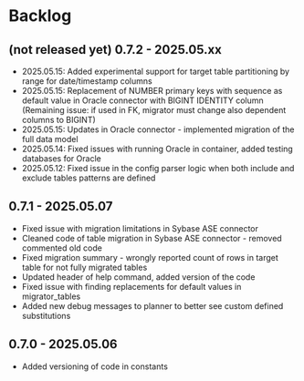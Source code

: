 # Backlog

## (not released yet) 0.7.2 - 2025.05.xx

- 2025.05.15: Added experimental support for target table partitioning by range for date/timestamp columns
- 2025.05.15: Replacement of NUMBER primary keys with sequence as default value in Oracle connector with BIGINT IDENTITY column
  (Remaining issue: if used in FK, migrator must change also dependent columns to BIGINT)
- 2025.05.15: Updates in Oracle connector - implemented migration of the full data model
- 2025.05.14: Fixed issues with running Oracle in container, added testing databases for Oracle
- 2025.05.12: Fixed issue in the config parser logic when both include and exclude tables patterns are defined

## 0.7.1 - 2025.05.07

- Fixed issue with migration limitations in Sybase ASE connector
- Cleaned code of table migration in Sybase ASE connector - removed commented old code
- Fixed migration summary - wrongly reported count of rows in target table for not fully migrated tables
- Updated header of help command, added version of the code
- Fixed issue with finding replacements for default values in migrator_tables
- Added new debug messages to planner to better see custom defined substitutions

## 0.7.0 - 2025.05.06

- Added versioning of code in constants
